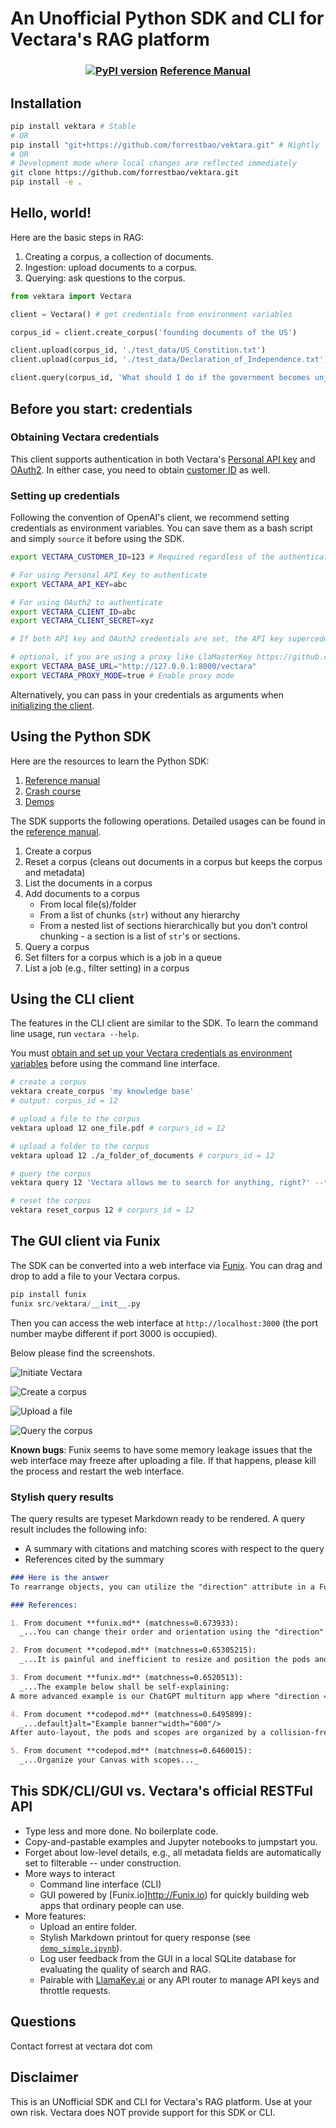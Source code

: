 # An Unofficial Python SDK and CLI for Vectara's RAG platform

<div align="center">
<h3>

[![PyPI version](https://badge.fury.io/py/vektara.svg)](https://badge.fury.io/py/vektara)
[Reference Manual](https://vektara.readthedocs.io/en/latest/)

</h3>
</div>

## Installation

```bash
pip install vektara # Stable
# OR
pip install "git+https://github.com/forrestbao/vektara.git" # Nightly
# OR
# Development mode where local changes are reflected immediately
git clone https://github.com/forrestbao/vektara.git
pip install -e .
```

## Hello, world!

Here are the basic steps in RAG:
1. Creating a corpus, a collection of documents.
2. Ingestion: upload documents to a corpus.
3. Querying: ask questions to the corpus.

```python
from vektara import Vectara

client = Vectara() # get credentials from environment variables

corpus_id = client.create_corpus('founding documents of the US')

client.upload(corpus_id, './test_data/US_Constition.txt')
client.upload(corpus_id, './test_data/Declaration_of_Independence.txt')

client.query(corpus_id, 'What should I do if the government becomes unjust?')
```

## Before you start: credentials

### Obtaining Vectara credentials

This client supports authentication in both Vectara's [Personal API key](https://docs.vectara.com/docs/console-ui/personal-api-key) and [OAuth2](https://docs.vectara.com/docs/console-ui/app-clients). In either case, you need to obtain [customer ID](https://docs.vectara.com/docs/console-ui/vectara-console-overview#view-the-customer-id) as well.

### Setting up credentials

Following the convention of OpenAI's client, we recommend setting credentials as environment variables. You can save them as a bash script and simply `source` it before using the SDK.

```bash
export VECTARA_CUSTOMER_ID=123 # Required regardless of the authentication method

# For using Personal API Key to authenticate
export VECTARA_API_KEY=abc

# For using OAuth2 to authenticate
export VECTARA_CLIENT_ID=abc
export VECTARA_CLIENT_SECRET=xyz

# If both API key and OAuth2 credentials are set, the API key supercedes OAuth2.

# optional, if you are using a proxy like LlaMasterKey https://github.com/TexteaInc/LlaMasterKey/
export VECTARA_BASE_URL="http://127.0.0.1:8000/vectara"
export VECTARA_PROXY_MODE=true # Enable proxy mode
```

Alternatively, you can pass in your credentials as arguments when [initializing the client](https://vectara-python-cli.readthedocs.io/en/latest/#vectara.vectara.__init__).

## Using the Python SDK

Here are the resources to learn the Python SDK:
1. [Reference manual](https://vektara.readthedocs.io/en/latest/)
2. [Crash course](https://vektara.readthedocs.io/en/latest/crash_course.html)
3. [Demos](./demos)

The SDK supports the following operations. Detailed usages can be found in the [reference manual](https://vektara.readthedocs.io/en/latest/).
1. Create a corpus
2. Reset a corpus (cleans out documents in a corpus but keeps the corpus and metadata)
3. List the documents in a corpus
4. Add documents to a corpus
   * From local file(s)/folder
   * From a list of chunks (`str`) without any hierarchy
   * From a nested list of sections hierarchically but you don't control chunking - a section is a list of `str`'s or sections.
5. Query a corpus
6. Set filters for a corpus which is a job in a queue
7. List a job (e.g., filter setting) in a corpus

## Using the CLI client

The features in the CLI client are similar to the SDK.
To learn the command line usage, run `vectara --help`.

You must [obtain and set up your Vectara credentials as environment variables](#before-you-start-credentials) before using the command line interface.

```bash
# create a corpus
vektara create_corpus 'my knowledge base'
# output: corpus_id = 12

# upload a file to the corpus
vektara upload 12 one_file.pdf # corpurs_id = 12

# upload a folder to the corpus
vektara upload 12 ./a_folder_of_documents # corpurs_id = 12

# query the corpus
vektara query 12 'Vectara allows me to search for anything, right?' --top_k=5  # corpurs_id = 12

# reset the corpus
vektara reset_corpus 12 # corpurs_id = 12
```

## The GUI client via Funix

The SDK can be converted into a web interface via [Funix](http://funix.io). You can drag and drop to add a file to your Vectara corpus.

```python
pip install funix
funix src/vektara/__init__.py
```

Then you can access the web interface at `http://localhost:3000` (the port number maybe different if port 3000 is occupied).

Below please find the screenshots.

![Initiate Vectara](./screenshots/initiate.png)

![Create a corpus](./screenshots/create_corpus.png)

![Upload a file](./screenshots/upload.gif)

![Query the corpus](./screenshots/query.png)

**Known bugs**: Funix seems to have some memory leakage issues that the web interface may freeze after uploading a file. If that happens, please kill the process and restart the web interface.

### Stylish query results

The query results are typeset Markdown ready to be rendered. A query result includes the following info:

* A summary with citations and matching scores with respect to the query
* References cited by the summary

```markdown
### Here is the answer
To rearrange objects, you can utilize the "direction" attribute in a Funix decorator [1]. Manually resizing and positioning objects can be a tedious and inefficient process [2]. Another approach is to use a collision-free algorithm for auto-layout, where scopes will be resized to fit the objects inside [4]. An example of arranging objects in a column-reverse direction can be seen in the ChatGPT multiturn app [3]. Additionally, organizing your canvas with scopes can help in rearranging objects effectively [5]. Remember to experiment with these methods to find the best arrangement for your specific needs.

### References:

1. From document **funix.md** (matchness=0.673933):
  _...You can change their order and orientation using the "direction" attribute in a Funix decorator...._

2. From document **codepod.md** (matchness=0.65305215):
  _...It is painful and inefficient to resize and position the pods and scopes manually...._

3. From document **funix.md** (matchness=0.6520513):
  _...The example below shall be self-explaining:
A more advanced example is our ChatGPT multiturn app where "direction = "column-reverse"" so the message you type stays at the bottom...._

4. From document **codepod.md** (matchness=0.6495899):
  _...default}alt="Example banner"width="600"/>
After auto-layout, the pods and scopes are organized by a collision-free algorithm, and the scopes will be resized to fit the pods inside...._

5. From document **codepod.md** (matchness=0.6460015):
  _...Organize your Canvas with scopes..._
```

## This SDK/CLI/GUI vs. Vectara's official RESTFul API
* Type less and more done. No boilerplate code.
* Copy-and-pastable examples and Jupyter notebooks to jumpstart you.
* Forget about low-level details, e.g., all metadata fields are automatically set to filterable -- under construction.
* More ways to interact
  * Command line interface (CLI)
  * GUI powered by [Funix.io]http://Funix.io) for quickly building web apps that ordinary people can use.
* More features:
  * Upload an entire folder.
  * Stylish Markdown printout for query response (see [`demo_simple.ipynb`](./demo_simple.ipynb)).
  * Log user feedback from the GUI in a local SQLite database for evaluating the quality of search and RAG.
  * Pairable with [LlamaKey.ai](http://llamakey.ai) or any API router to manage API keys and throttle requests.

## Questions

Contact forrest at vectara dot com

## Disclaimer

This is an UNofficial SDK and CLI for Vectara's RAG platform.
Use at your own risk.
Vectara does NOT provide support for this SDK or CLI.
